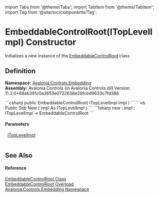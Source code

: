 import Tabs from '@theme/Tabs'; 
import TabItem from '@theme/TabItem'; 
import Tag from '@site/src/components/Tag'; 

# EmbeddableControlRoot(ITopLevelImpl) Constructor


Initializes a new instance of the <a href="T_Avalonia_Controls_Embedding_EmbeddableControlRoot">EmbeddableControlRoot</a> class



## Definition
**Namespace:** <a href="N_Avalonia_Controls_Embedding">Avalonia.Controls.Embedding</a>  
**Assembly:** Avalonia.Controls (in Avalonia.Controls.dll) Version: 11.2.0+68ab391c0a3653e0722638e29fcbd9633c7fd386

<Tabs groupId="api-code-preview">
<TabItem value="csharp" label="C#">
```csharp
public EmbeddableControlRoot(
	ITopLevelImpl impl
)
```
</TabItem>
<TabItem value="vb" label="VB">
```vb
Public Sub New ( 
	impl As ITopLevelImpl
)
```
</TabItem>
<TabItem value="fsharp" label="F#">
```fsharp
new : 
        impl : ITopLevelImpl -> EmbeddableControlRoot
```
</TabItem>
</Tabs>



#### Parameters
<dl><dt>  <a href="T_Avalonia_Platform_ITopLevelImpl">ITopLevelImpl</a></dt><dd> </dd></dl>

## See Also


#### Reference
<a href="T_Avalonia_Controls_Embedding_EmbeddableControlRoot">EmbeddableControlRoot Class</a>  
<a href="Overload_Avalonia_Controls_Embedding_EmbeddableControlRoot__ctor">EmbeddableControlRoot Overload</a>  
<a href="N_Avalonia_Controls_Embedding">Avalonia.Controls.Embedding Namespace</a>  
